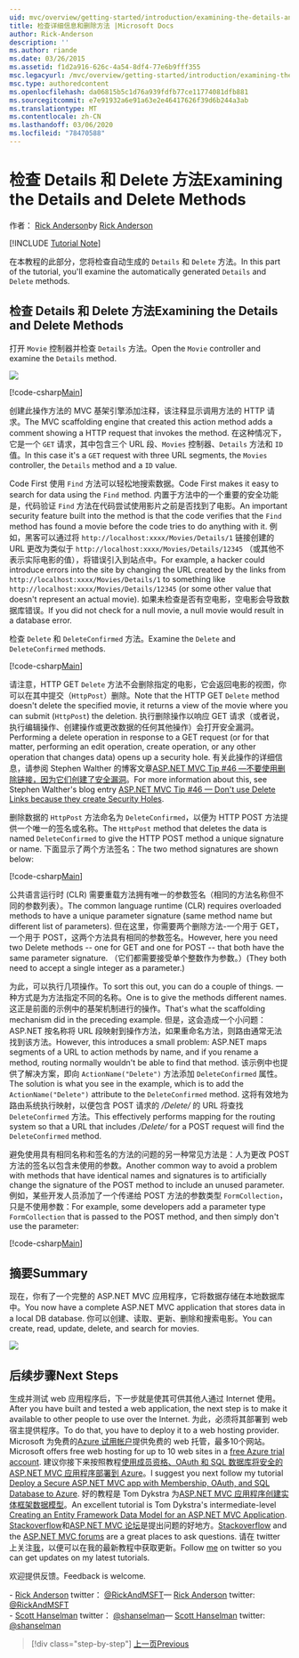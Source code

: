```yaml
---
uid: mvc/overview/getting-started/introduction/examining-the-details-and-delete-methods
title: 检查详细信息和删除方法 |Microsoft Docs
author: Rick-Anderson
description: ''
ms.author: riande
ms.date: 03/26/2015
ms.assetid: f1d2a916-626c-4a54-8df4-77e6b9fff355
msc.legacyurl: /mvc/overview/getting-started/introduction/examining-the-details-and-delete-methods
msc.type: authoredcontent
ms.openlocfilehash: da06815b5c1d76a939fdfb77ce11774081dfb881
ms.sourcegitcommit: e7e91932a6e91a63e2e46417626f39d6b244a3ab
ms.translationtype: MT
ms.contentlocale: zh-CN
ms.lasthandoff: 03/06/2020
ms.locfileid: "78470588"
---
```

# <a name="examining-the-details-and-delete-methods"></a><span data-ttu-id="4e846-102">检查 Details 和 Delete 方法</span><span class="sxs-lookup"><span data-stu-id="4e846-102">Examining the Details and Delete Methods</span></span>

<span data-ttu-id="4e846-103">作者： [Rick Anderson](https://twitter.com/RickAndMSFT)</span><span class="sxs-lookup"><span data-stu-id="4e846-103">by [Rick Anderson](https://twitter.com/RickAndMSFT)</span></span>

[!INCLUDE [Tutorial Note](index.md)]

<span data-ttu-id="4e846-104">在本教程的此部分，您将检查自动生成的 `Details` 和 `Delete` 方法。</span><span class="sxs-lookup"><span data-stu-id="4e846-104">In this part of the tutorial, you'll examine the automatically generated `Details` and `Delete` methods.</span></span>

## <a name="examining-the-details-and-delete-methods"></a><span data-ttu-id="4e846-105">检查 Details 和 Delete 方法</span><span class="sxs-lookup"><span data-stu-id="4e846-105">Examining the Details and Delete Methods</span></span>

<span data-ttu-id="4e846-106">打开 `Movie` 控制器并检查 `Details` 方法。</span><span class="sxs-lookup"><span data-stu-id="4e846-106">Open the `Movie` controller and examine the `Details` method.</span></span>

![](examining-the-details-and-delete-methods/_static/image1.png)

[!code-csharp[Main](examining-the-details-and-delete-methods/samples/sample1.cs)]

<span data-ttu-id="4e846-107">创建此操作方法的 MVC 基架引擎添加注释，该注释显示调用方法的 HTTP 请求。</span><span class="sxs-lookup"><span data-stu-id="4e846-107">The MVC scaffolding engine that created this action method adds a comment showing a HTTP request that invokes the method.</span></span> <span data-ttu-id="4e846-108">在这种情况下，它是一个 `GET` 请求，其中包含三个 URL 段、`Movies` 控制器、`Details` 方法和 `ID` 值。</span><span class="sxs-lookup"><span data-stu-id="4e846-108">In this case it's a `GET` request with three URL segments, the `Movies` controller, the `Details` method and a `ID` value.</span></span>

<span data-ttu-id="4e846-109">Code First 使用 `Find` 方法可以轻松地搜索数据。</span><span class="sxs-lookup"><span data-stu-id="4e846-109">Code First makes it easy to search for data using the `Find` method.</span></span> <span data-ttu-id="4e846-110">内置于方法中的一个重要的安全功能是，代码验证 `Find` 方法在代码尝试使用影片之前是否找到了电影。</span><span class="sxs-lookup"><span data-stu-id="4e846-110">An important security feature built into the method is that the code verifies that the `Find` method has found a movie before the code tries to do anything with it.</span></span> <span data-ttu-id="4e846-111">例如，黑客可以通过将 `http://localhost:xxxx/Movies/Details/1` 链接创建的 URL 更改为类似于 `http://localhost:xxxx/Movies/Details/12345` （或其他不表示实际电影的值），将错误引入到站点中。</span><span class="sxs-lookup"><span data-stu-id="4e846-111">For example, a hacker could introduce errors into the site by changing the URL created by the links from `http://localhost:xxxx/Movies/Details/1` to something like `http://localhost:xxxx/Movies/Details/12345` (or some other value that doesn't represent an actual movie).</span></span> <span data-ttu-id="4e846-112">如果未检查是否有空电影，空电影会导致数据库错误。</span><span class="sxs-lookup"><span data-stu-id="4e846-112">If you did not check for a null movie, a null movie would result in a database error.</span></span>

<span data-ttu-id="4e846-113">检查 `Delete` 和 `DeleteConfirmed` 方法。</span><span class="sxs-lookup"><span data-stu-id="4e846-113">Examine the `Delete` and `DeleteConfirmed` methods.</span></span>

[!code-csharp[Main](examining-the-details-and-delete-methods/samples/sample2.cs?highlight=17)]

<span data-ttu-id="4e846-114">请注意，HTTP GET `Delete` 方法不会删除指定的电影，它会返回电影的视图，你可以在其中提交（`HttpPost`）删除。</span><span class="sxs-lookup"><span data-stu-id="4e846-114">Note that the HTTP GET `Delete` method doesn't delete the specified movie, it returns a view of the movie where you can submit (`HttpPost`) the deletion.</span></span> <span data-ttu-id="4e846-115">执行删除操作以响应 GET 请求（或者说，执行编辑操作、创建操作或更改数据的任何其他操作）会打开安全漏洞。</span><span class="sxs-lookup"><span data-stu-id="4e846-115">Performing a delete operation in response to a GET request (or for that matter, performing an edit operation, create operation, or any other operation that changes data) opens up a security hole.</span></span> <span data-ttu-id="4e846-116">有关此操作的详细信息，请参阅 Stephen Walther 的博客文章[ASP.NET MVC Tip #46 —不要使用删除链接，因为它们创建了安全漏洞](http://stephenwalther.com/blog/archive/2009/01/21/asp.net-mvc-tip-46-ndash-donrsquot-use-delete-links-because.aspx)。</span><span class="sxs-lookup"><span data-stu-id="4e846-116">For more information about this, see Stephen Walther's blog entry [ASP.NET MVC Tip #46 — Don't use Delete Links because they create Security Holes](http://stephenwalther.com/blog/archive/2009/01/21/asp.net-mvc-tip-46-ndash-donrsquot-use-delete-links-because.aspx).</span></span>

<span data-ttu-id="4e846-117">删除数据的 `HttpPost` 方法命名为 `DeleteConfirmed`，以便为 HTTP POST 方法提供一个唯一的签名或名称。</span><span class="sxs-lookup"><span data-stu-id="4e846-117">The `HttpPost` method that deletes the data is named `DeleteConfirmed` to give the HTTP POST method a unique signature or name.</span></span> <span data-ttu-id="4e846-118">下面显示了两个方法签名：</span><span class="sxs-lookup"><span data-stu-id="4e846-118">The two method signatures are shown below:</span></span>

[!code-csharp[Main](examining-the-details-and-delete-methods/samples/sample3.cs)]

<span data-ttu-id="4e846-119">公共语言运行时 (CLR) 需要重载方法拥有唯一的参数签名（相同的方法名称但不同的参数列表）。</span><span class="sxs-lookup"><span data-stu-id="4e846-119">The common language runtime (CLR) requires overloaded methods to have a unique parameter signature (same method name but different list of parameters).</span></span> <span data-ttu-id="4e846-120">但在这里，你需要两个删除方法-一个用于 GET，一个用于 POST，这两个方法具有相同的参数签名。</span><span class="sxs-lookup"><span data-stu-id="4e846-120">However, here you need two Delete methods -- one for GET and one for POST -- that both have the same parameter signature.</span></span> <span data-ttu-id="4e846-121">（它们都需要接受单个整数作为参数。）</span><span class="sxs-lookup"><span data-stu-id="4e846-121">(They both need to accept a single integer as a parameter.)</span></span>

<span data-ttu-id="4e846-122">为此，可以执行几项操作。</span><span class="sxs-lookup"><span data-stu-id="4e846-122">To sort this out, you can do a couple of things.</span></span> <span data-ttu-id="4e846-123">一种方式是为方法指定不同的名称。</span><span class="sxs-lookup"><span data-stu-id="4e846-123">One is to give the methods different names.</span></span> <span data-ttu-id="4e846-124">这正是前面的示例中的基架机制进行的操作。</span><span class="sxs-lookup"><span data-stu-id="4e846-124">That's what the scaffolding mechanism did in the preceding example.</span></span> <span data-ttu-id="4e846-125">但是，这会造成一个小问题：ASP.NET 按名称将 URL 段映射到操作方法，如果重命名方法，则路由通常无法找到该方法。</span><span class="sxs-lookup"><span data-stu-id="4e846-125">However, this introduces a small problem: ASP.NET maps segments of a URL to action methods by name, and if you rename a method, routing normally wouldn't be able to find that method.</span></span> <span data-ttu-id="4e846-126">该示例中也提供了解决方案，即向 `ActionName("Delete")` 方法添加 `DeleteConfirmed` 属性。</span><span class="sxs-lookup"><span data-stu-id="4e846-126">The solution is what you see in the example, which is to add the `ActionName("Delete")` attribute to the `DeleteConfirmed` method.</span></span> <span data-ttu-id="4e846-127">这将有效地为路由系统执行映射，以便包含 POST 请求的 */Delete/* 的 URL 将查找 `DeleteConfirmed` 方法。</span><span class="sxs-lookup"><span data-stu-id="4e846-127">This effectively performs mapping for the routing system so that a URL that includes */Delete/* for a POST request will find the `DeleteConfirmed` method.</span></span>

<span data-ttu-id="4e846-128">避免使用具有相同名称和签名的方法的问题的另一种常见方法是：人为更改 POST 方法的签名以包含未使用的参数。</span><span class="sxs-lookup"><span data-stu-id="4e846-128">Another common way to avoid a problem with methods that have identical names and signatures is to artificially change the signature of the POST method to include an unused parameter.</span></span> <span data-ttu-id="4e846-129">例如，某些开发人员添加了一个传递给 POST 方法的参数类型 `FormCollection`，只是不使用参数：</span><span class="sxs-lookup"><span data-stu-id="4e846-129">For example, some developers add a parameter type `FormCollection` that is passed to the POST method, and then simply don't use the parameter:</span></span>

[!code-csharp[Main](examining-the-details-and-delete-methods/samples/sample4.cs)]

## <a name="summary"></a><span data-ttu-id="4e846-130">摘要</span><span class="sxs-lookup"><span data-stu-id="4e846-130">Summary</span></span>

<span data-ttu-id="4e846-131">现在，你有了一个完整的 ASP.NET MVC 应用程序，它将数据存储在本地数据库中。</span><span class="sxs-lookup"><span data-stu-id="4e846-131">You now have a complete ASP.NET MVC application that stores data in a local DB database.</span></span> <span data-ttu-id="4e846-132">你可以创建、读取、更新、删除和搜索电影。</span><span class="sxs-lookup"><span data-stu-id="4e846-132">You can create, read, update, delete, and search for movies.</span></span>

![](examining-the-details-and-delete-methods/_static/image2.png)

## <a name="next-steps"></a><span data-ttu-id="4e846-133">后续步骤</span><span class="sxs-lookup"><span data-stu-id="4e846-133">Next Steps</span></span>

<span data-ttu-id="4e846-134">生成并测试 web 应用程序后，下一步就是使其可供其他人通过 Internet 使用。</span><span class="sxs-lookup"><span data-stu-id="4e846-134">After you have built and tested a web application, the next step is to make it available to other people to use over the Internet.</span></span> <span data-ttu-id="4e846-135">为此，必须将其部署到 web 宿主提供程序。</span><span class="sxs-lookup"><span data-stu-id="4e846-135">To do that, you have to deploy it to a web hosting provider.</span></span> <span data-ttu-id="4e846-136">Microsoft 为免费的[Azure 试用帐户](https://www.windowsazure.com/pricing/free-trial/?WT.mc_id=A443DD604)提供免费的 web 托管，最多10个网站。</span><span class="sxs-lookup"><span data-stu-id="4e846-136">Microsoft offers free web hosting for up to 10 web sites in a [free Azure trial account](https://www.windowsazure.com/pricing/free-trial/?WT.mc_id=A443DD604).</span></span> <span data-ttu-id="4e846-137">建议你接下来按照教程[使用成员资格、OAuth 和 SQL 数据库将安全的 ASP.NET MVC 应用程序部署到 Azure](https://docs.microsoft.com/aspnet/core/security/authorization/secure-data)。</span><span class="sxs-lookup"><span data-stu-id="4e846-137">I suggest you next follow my tutorial [Deploy a Secure ASP.NET MVC app with Membership, OAuth, and SQL Database to Azure](https://docs.microsoft.com/aspnet/core/security/authorization/secure-data).</span></span> <span data-ttu-id="4e846-138">好的教程是 Tom Dykstra 为[ASP.NET MVC 应用程序创建实体框架数据模型](../getting-started-with-ef-using-mvc/creating-an-entity-framework-data-model-for-an-asp-net-mvc-application.md)。</span><span class="sxs-lookup"><span data-stu-id="4e846-138">An excellent tutorial is Tom Dykstra's intermediate-level [Creating an Entity Framework Data Model for an ASP.NET MVC Application](../getting-started-with-ef-using-mvc/creating-an-entity-framework-data-model-for-an-asp-net-mvc-application.md).</span></span> <span data-ttu-id="4e846-139">[Stackoverflow](http://stackoverflow.com/help)和[ASP.NET MVC 论坛](https://forums.asp.net/1146.aspx)是提出问题的好地方。</span><span class="sxs-lookup"><span data-stu-id="4e846-139">[Stackoverflow](http://stackoverflow.com/help) and the [ASP.NET MVC forums](https://forums.asp.net/1146.aspx) are a great places to ask questions.</span></span> <span data-ttu-id="4e846-140">请在 twitter 上关注[我](https://twitter.com/RickAndMSFT)，以便可以在我的最新教程中获取更新。</span><span class="sxs-lookup"><span data-stu-id="4e846-140">Follow [me](https://twitter.com/RickAndMSFT) on twitter so you can get updates on my latest tutorials.</span></span>

<span data-ttu-id="4e846-141">欢迎提供反馈。</span><span class="sxs-lookup"><span data-stu-id="4e846-141">Feedback is welcome.</span></span>

<span data-ttu-id="4e846-142">\- [Rick Anderson](https://blogs.msdn.com/rickAndy) twitter： [@RickAndMSFT](https://twitter.com/RickAndMSFT)</span><span class="sxs-lookup"><span data-stu-id="4e846-142">— [Rick Anderson](https://blogs.msdn.com/rickAndy) twitter: [@RickAndMSFT](https://twitter.com/RickAndMSFT)</span></span>  
<span data-ttu-id="4e846-143">\- [Scott Hanselman](http://www.hanselman.com/blog/) twitter： [@shanselman](https://twitter.com/shanselman)</span><span class="sxs-lookup"><span data-stu-id="4e846-143">— [Scott Hanselman](http://www.hanselman.com/blog/) twitter: [@shanselman](https://twitter.com/shanselman)</span></span>

> [!div class="step-by-step"]
> [<span data-ttu-id="4e846-144">上一页</span><span class="sxs-lookup"><span data-stu-id="4e846-144">Previous</span></span>](adding-validation.md)
